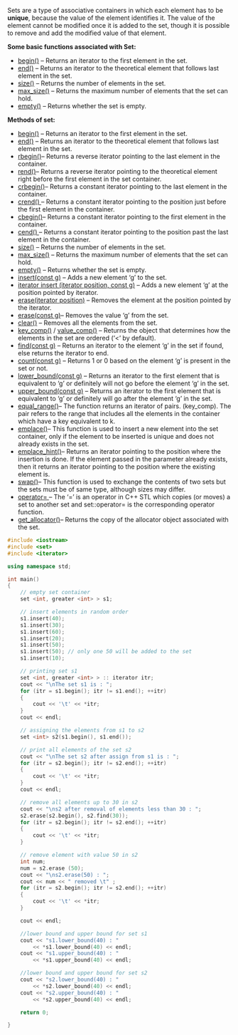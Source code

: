 Sets are a type of associative containers in which each element has to be **unique**, because the value of the element identifies it. The value of the element cannot be modified once it is added to the set, though it is possible to remove and add the modified value of that element.

**Some basic functions associated with Set:**

- [begin()](https://www.geeksforgeeks.org/setbegin-setend-c-stl/) – Returns an iterator to the first element in the set.
- [end()](https://www.geeksforgeeks.org/setbegin-setend-c-stl/) – Returns an iterator to the theoretical element that follows last element in the set.
- [size()](https://www.geeksforgeeks.org/setsize-c-stl/) – Returns the number of elements in the set.
- [max_size()](https://www.geeksforgeeks.org/set-max_size-function-in-c-stl/) – Returns the maximum number of elements that the set can hold.
- [empty()](https://www.geeksforgeeks.org/setempty-c-stl/) – Returns whether the set is empty.

**Methods of set:**

- [begin()](https://www.geeksforgeeks.org/setbegin-setend-c-stl/) – Returns an iterator to the first element in the set.
- [end()](https://www.geeksforgeeks.org/setbegin-setend-c-stl/) – Returns an iterator to the theoretical element that follows last element in the set.
- [rbegin()](https://www.geeksforgeeks.org/setrbegin-and-setrend-in-c-stl/)– Returns a reverse iterator pointing to the last element in the container.
- [rend()](https://www.geeksforgeeks.org/setrbegin-and-setrend-in-c-stl/)– Returns a reverse iterator pointing to the theoretical element right before the first element in the set container.
- [crbegin()](https://www.geeksforgeeks.org/set-crbegin-and-crend-function-in-c-stl/)– Returns a constant iterator pointing to the last element in the container.
- [crend() ](https://www.geeksforgeeks.org/set-crbegin-and-crend-function-in-c-stl/)– Returns a constant iterator pointing to the position just before the first element in the container.
- [cbegin()](https://www.geeksforgeeks.org/set-cbegin-and-cend-function-in-c-stl/)– Returns a constant iterator pointing to the first element in the container.
- [cend() ](https://www.geeksforgeeks.org/set-cbegin-and-cend-function-in-c-stl/)– Returns a constant iterator pointing to the position past the last element in the container.
- [size()](https://www.geeksforgeeks.org/setsize-c-stl/) – Returns the number of elements in the set.
- [max_size()](https://www.geeksforgeeks.org/set-max_size-function-in-c-stl/) – Returns the maximum number of elements that the set can hold.
- [empty()](https://www.geeksforgeeks.org/setempty-c-stl/) – Returns whether the set is empty.
- [insert(const g)](https://www.geeksforgeeks.org/set-insert-function-in-c-stl/) – Adds a new element ‘g’ to the set.
- [iterator insert (iterator position, const g)](https://www.geeksforgeeks.org/set-insert-function-in-c-stl/) – Adds a new element ‘g’ at the position pointed by iterator.
- [erase(iterator position)](https://www.geeksforgeeks.org/seterase-c-stl/) – Removes the element at the position pointed by the iterator.
- [erase(const g)](https://www.geeksforgeeks.org/seterase-c-stl/)– Removes the value ‘g’ from the set.
- [clear()](https://www.geeksforgeeks.org/setclear-c-stl/) – Removes all the elements from the set.
- [key_comp()](https://www.geeksforgeeks.org/setkey_comp-in-c-stl/) / [value_comp()](https://www.geeksforgeeks.org/set-value_comp-function-in-c-stl/) – Returns the object that determines how the elements in the set are ordered (‘<‘ by default).
- [find(const g)](https://www.geeksforgeeks.org/set-find-function-in-c-stl/) – Returns an iterator to the element ‘g’ in the set if found, else returns the iterator to end.
- [count(const g)](https://www.geeksforgeeks.org/set-count-function-in-c-stl/) – Returns 1 or 0 based on the element ‘g’ is present in the set or not.
- [lower_bound(const g)](https://www.geeksforgeeks.org/set-lower_bound-function-in-c-stl/) – Returns an iterator to the first element that is equivalent to ‘g’ or definitely will not go before the element ‘g’ in the set.
- [upper_bound(const g)](https://www.geeksforgeeks.org/set-upper_bound-function-in-c-stl/) – Returns an iterator to the first element that is equivalent to ‘g’ or definitely will go after the element ‘g’ in the set.
- [equal_range()](https://www.geeksforgeeks.org/set-equal_range-function-in-c-stl/)– The function returns an iterator of pairs. (key_comp). The pair refers to the range that includes all the elements in the container which have a key equivalent to k.
- [emplace()](https://www.geeksforgeeks.org/setemplace-c-stl/)– This function is used to insert a new element into the set container, only if the element to be inserted is unique and does not already exists in the set.
- [emplace_hint()](https://www.geeksforgeeks.org/set-emplace_hint-function-in-c-stl/)– Returns an iterator pointing to the position where the insertion is done. If the element passed in the parameter already exists, then it returns an iterator pointing to the position where the existing element is.
- [swap()](https://www.geeksforgeeks.org/setswap-c-stl/)– This function is used to exchange the contents of two sets but the sets must be of same type, although sizes may differ.
- [operator= ](https://www.geeksforgeeks.org/set-operator-in-c-stl/)– The ‘=’ is an operator in C++ STL which copies (or moves) a set to another set and set::operator= is the corresponding operator function.
- [get_allocator()](https://www.geeksforgeeks.org/set-get_allocator-in-c-stl/)– Returns the copy of the allocator object associated with the set.

```c++
#include <iostream> 
#include <set> 
#include <iterator> 

using namespace std; 

int main() 
{ 
	// empty set container 
	set <int, greater <int> > s1;		 

	// insert elements in random order 
	s1.insert(40); 
	s1.insert(30); 
	s1.insert(60); 
	s1.insert(20); 
	s1.insert(50); 
	s1.insert(50); // only one 50 will be added to the set 
	s1.insert(10); 

	// printing set s1 
	set <int, greater <int> > :: iterator itr; 
	cout << "\nThe set s1 is : "; 
	for (itr = s1.begin(); itr != s1.end(); ++itr) 
	{ 
		cout << '\t' << *itr; 
	} 
	cout << endl; 

	// assigning the elements from s1 to s2 
	set <int> s2(s1.begin(), s1.end()); 

	// print all elements of the set s2 
	cout << "\nThe set s2 after assign from s1 is : "; 
	for (itr = s2.begin(); itr != s2.end(); ++itr) 
	{ 
		cout << '\t' << *itr; 
	} 
	cout << endl; 

	// remove all elements up to 30 in s2 
	cout << "\ns2 after removal of elements less than 30 : "; 
	s2.erase(s2.begin(), s2.find(30)); 
	for (itr = s2.begin(); itr != s2.end(); ++itr) 
	{ 
		cout << '\t' << *itr; 
	} 

	// remove element with value 50 in s2 
	int num; 
	num = s2.erase (50); 
	cout << "\ns2.erase(50) : "; 
	cout << num << " removed \t" ; 
	for (itr = s2.begin(); itr != s2.end(); ++itr) 
	{ 
		cout << '\t' << *itr; 
	} 

	cout << endl; 

	//lower bound and upper bound for set s1 
	cout << "s1.lower_bound(40) : "
		<< *s1.lower_bound(40) << endl; 
	cout << "s1.upper_bound(40) : "
		<< *s1.upper_bound(40) << endl; 

	//lower bound and upper bound for set s2 
	cout << "s2.lower_bound(40) : "
		<< *s2.lower_bound(40) << endl; 
	cout << "s2.upper_bound(40) : "
		<< *s2.upper_bound(40) << endl; 

	return 0; 

} 

```

